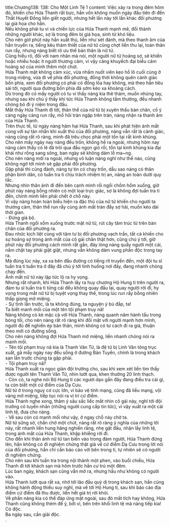 title:Chương138: 138: Cho Một Linh Tệ 1
content:
Việc xảy ra trong đêm hôm đó, khiến cho Hứa Thanh rất bực, hắn vốn không muốn ngày đầu tiên đi đến Thất Huyết Đồng liền giết người, nhưng hết lần này tới lần khác đối phương lại giá họa cho hắn.<br>Nếu không phải tu vi và chiến lực của Hứa Thanh mạnh mẽ, đổi thành những người khác, sợ là trong đêm bị giá họa, sinh tử khó liệu.<br>Cho nên giờ phút này hắn xuất thủ, liền như sét đánh, mà theo thanh âm của hắn truyền ra, tiếng kêu thảm thiết của nữ tử cũng chợt liền thu lại, toàn thân run rẩy, nhưng nàng biết rõ ưu thế bản thân là nữ tử.<br>Cũng hiểu rõ, đối với nam nhân mà nói, một người nữ tử hoảng sợ, sẽ khiến hoặc nhiều hoặc ít người thương cảm, vì vậy càng khuyếch đại biểu cảm hoảng sợ của mình thêm một chút.<br>Hứa Thanh mặt không cảm xúc, vừa nhấm nuốt viên kẹo hồ lô cuối cùng ở trong miệng, vừa đi về phía đối phương, đồng thời không quên cảnh giác bốn phía, xem đối phương có phải có đồng lõa hay không, mà theo hắn tiêu sái tới, người qua đường bốn phía đã sớm kéo xa khoảng cách.<br>Dù trong đó có mấy người có tu vi thấy nàng kia thê thảm, muốn nhúng tay, nhưng sau khi chú ý thấy khí tức Hứa Thanh không tầm thường, đều nhanh chóng bỏ đi ý niệm trong đầu.<br>Mắt thấy Hứa Thanh đi tới, thân thể của nữ tử bị xuyên thấu bàn chân, cố ý càng ngày càng run rẩy, mồ hôi tràn ngập trên trán, nàng nhận ra thanh âm của Hứa Thanh.<br>Trên thực tế, từ ngày nàng hãm hại Hứa Thanh, sau khi phát hiện ánh mắt cùng với sự tàn nhẫn khi xuất thủ của đối phương, nàng vẫn rất là cảnh giác, nàng cũng rất rõ ràng, mình đã trêu chọc phải một tồn tại rất kinh khủng.<br>Cho nên mấy ngày nay nàng đều trốn, không hề ra ngoài, nhưng hôm nay nàng cảm thấy có lẽ đã trôi qua đầu ngọn gió rồi, tồn tại kinh khủng kia đại khái như rồng sang sông, ban ngày sẽ không dám lỗ ma~ng.<br>Cho nên nàng mới ra ngoài, nhưng vô luận nàng nghĩ như thế nào, cũng không ngờ tới mình sẽ gặp phải đối phương.<br>Gặp phải thì cũng đành, nàng tự tin có chạy trốn, dẫu sao nàng có thân phận bình dân, có tuần tra ti chịu trách nhiệm trị an, nàng an toàn dưới quy tắc.<br>Nhưng nhìn thân ảnh đi đến bên cạnh mình rồi ngồi chồm hổm xuống, giờ phút này nàng bỗng nhiên có một loại trực giác, sợ là không đợi tuần tra ti đến, chính mình liền phải chết ở chỗ này.<br>Vì vậy nàng hoàn toàn biểu hiện ra đặc thù của nữ tử khiến cho người ta thương cảm, thân thể run rẩy cùng ánh mắt tràn đầy sợ hãi, muốn kéo dài thời gian.<br>- Đừng giả bộ.<br>Hứa Thanh ngồi xổm xuống trước mặt nữ tử, rút cây tăm trúc từ trên bàn chân của đối phương ra.<br>Đau nhức kịch liệt cùng với tâm tư bị đối phương vạch trần, tất cả khiến cho sự hoảng sợ trong ánh mắt của cô gái chân thật hơn, cũng chú ý tới, giờ phút này đối phương cách mình rất gần, đáy lòng nàng quẩy người một cái, nắm chặt tay phải giật giật, nhưng vẫn không dám vung phấn độc trong tay ra.<br>Mà đúng lúc này, xa xa bên đầu đường có tiếng rít truyền đến, một đội tu sĩ tuần tra ti tuần tra ở đây đã chú ý tới tình huống nơi đây, đang nhanh chóng chạy đến.<br>Ánh mắt nữ tử này lập tức lộ ra hy vọng.<br>Nhưng rất nhanh, khi Hứa Thanh lấy ra huy chương Hộ Hung ti trên người ra, đám tu sĩ tuần tra ti từng cái đều không quay đầu lại, quay người rời đi, hy vọng trong mắt nữ tử bị tuyệt vọng thay thế, trong lúc run rẩy bỗng nhiên thấp giọng mở miệng.<br>- Sự tình lần trước, là ta không đúng, ta nguyện ý bù đắp, ta!<br>Ta biết manh mối của một tên tội phạm truy nã!<br>Nàng không cò kè mặc cả với Hứa Thanh, nàng quanh năm hành tẩu trong bóng tối, cho nên nàng rất rõ ràng khi đối mặt với người mạnh hơn mình, người đủ để nghiền ép bản thân, mình không có tư cách đi ra giá, thuận theo mới có đường sống.<br>Cho nên nàng không đợi Hứa Thanh mở miệng, liền nhanh chóng nói ra manh mối.<br>- Tên tội phạm truy nã kia là Thanh Vân Tử, là đệ tử bị Linh Vân tông trục xuất, gã mấy ngày nay đều sống ở đường Bản Tuyền, chính là trong khách sạn lần trước chúng ta gặp phải.<br>- Tội phạm truy nã?<br>Hứa Thanh xuất ra ngọc giản đội trưởng cho, sau khi xem xét liền tìm thấy được người tên Thanh Vân Tử, nhìn lướt qua, khen thưởng 20 linh thạch.<br>- Còn có, ta nghe nói Bộ Hung ti các ngươi dạo gần đây đang điều tra cái gì, ta còn biết một cứ điểm của Dạ Cưu.<br>Nữ tử ở trong nguy cơ cực lớn, vì bảo vệ tính mạng, cũng đã liều mạng, vội vàng mở miệng, tiếp tục nói ra vị trí cứ điểm.<br>Hứa Thanh nghe xong, thâm ý sâu sắc liếc mắt nhìn cô gái này, nghĩ tới đội trưởng có tuyến nhân (những người cung cấp tin tức), vì vậy xuất ra một cái linh tệ, đưa cho nàng.<br>- Về sau còn có manh mối như vậy, ở ngay chỗ này chờ ta.<br>Nữ tử sững sờ, chần chờ một chút, nàng rất rõ ràng ý nghĩa của những lời này, rất nhanh liền hung hăng nghiến răng, nhẹ gật đầu, nhận lấy linh tệ, trong ánh mắt của Hứa Thanh, khập khiễng rời đi.<br>Cho đến khi thân ảnh nữ tử tan biến vào trong đám người, Hứa Thanh đứng lên, hắn không có đi nghiệm chứng thật giả về cứ điểm Dạ Cưu trong lời nói của đối phương, hắn chỉ cần báo cáo với bên trong ti, tự nhiên sẽ có người đi nghiệm chứng.<br>Cho nên sau khi tuần tra trong nội thành một phen, vào buổi chiều, Hứa Thanh đi tới khách sạn mà hôm trước hắn cư trú một đêm.<br>Lúc ban ngày, khách sạn cũng vẫn mở ra, nhưng hầu như không có người vào.<br>Hứa Thanh lướt qua rất xa, nhớ tới lão đầu quỷ dị trong khách sạn, hắn cũng không hành động thiếu suy nghĩ, mà về tới Hộ Hung ti, sau khi báo cáo địa điểm cứ điểm đã thu được, liền hết giá trị rời khỏi.<br>Về phần nàng kia có thể đáp ứng mặt ngoài, sau đó mất tích hay không, Hứa Thanh cũng không thèm để ý, bởi vì, bên trên khối linh tệ mà nàng tiếp kia!<br>Có độc.<br>Ba ngày sau, cần giải độc.<br>.<br>